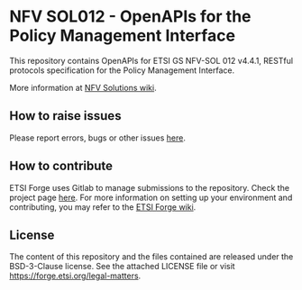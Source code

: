 # NFV SOL012 - OpenAPIs for the Policy Management Interface

This repository contains OpenAPIs for ETSI GS NFV-SOL 012 v4.4.1, RESTful protocols 
specification for the Policy Management Interface.

More information at [NFV Solutions wiki](https://nfvwiki.etsi.org/index.php?title=NFV_Solutions).

## How to raise issues

Please report errors, bugs or other issues [here](https://forge.etsi.org/rep/nfv/SOL012/issues).

## How to contribute

ETSI Forge uses Gitlab to manage submissions to the repository. 
Check the project page [here](https://forge.etsi.org/rep/nfv/SOL012).
For more information on setting up your environment and contributing, you may 
refer to the [ETSI Forge wiki](https://forge.etsi.org/wiki/index.php/Main_Page).

## License

The content of this repository and the files contained are released under the BSD-3-Clause license.
See the attached LICENSE file or visit https://forge.etsi.org/legal-matters.
